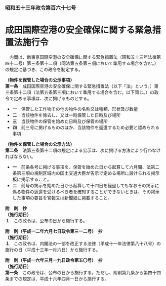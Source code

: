 ### 昭和五十三年政令第百六十七号  
# 成田国際空港の安全確保に関する緊急措置法施行令  
　内閣は、新東京国際空港の安全確保に関する緊急措置法（昭和五十三年法律第四十二号）第三条第十二項（同法第五条第三項において準用する場合を含む。）の規定に基づき、この政令を制定する。  
  
**（物件を保管した場合の公示事項）**  
**第一条**　成田国際空港の安全確保に関する緊急措置法（以下「法」という。）第三条第十二項（法第五条第三項において準用する場合を含む。以下同じ。）の政令で定める事項は、次に掲げるものとする。  
* **一**　保管した工作物その他の物件の名称又は種類、形状及び数量  
* **二**　当該物件を除去し、又は一時保管した日時及び場所  
* **三**　当該物件の保管を始めた日時及び保管の場所  
* **四**　前三号に掲げるもののほか、当該物件を返還するため必要と認められる事項  
  
**（物件を保管した場合の公示方法）**  
**第二条**　法第三条第十二項の規定による公示は、次に掲げる方法により行わなければならない。  
* **一**　前条各号に掲げる事項を、保管を始めた日から起算して六月間、法第二条第三項の規制区域内の国土交通大臣が告示で定める場所に設けられる掲示板に掲示すること。  
* **二**　前号の掲示を始めた日から起算して十四日を経過してもなおその掲示に係る物件の返還を受けるべき者を確知することができないときは、その掲示した事項の要旨を官報又は新聞紙に掲載すること。  
  
**附　則　抄**  
**（施行期日）**  
**１**　この政令は、公布の日から施行する。  
  
**附　則（平成一二年六月七日政令第三一二号）　抄**  
**（施行期日）**  
**１**　この政令は、内閣法の一部を改正する法律（平成十一年法律第八十八号）の施行の日（平成十三年一月六日）から施行する。  
  
**附　則（平成一六年三月一九日政令第五〇号）　抄**  
**（施行期日）**  
**第一条**　この政令は、公布の日から施行する。ただし、附則第九条から第四十四条までの規定は、平成十六年四月一日から施行する。  
  

